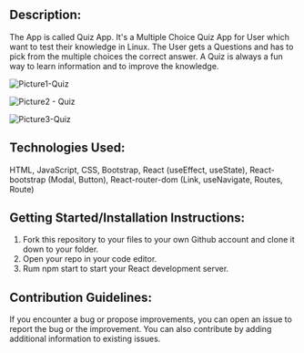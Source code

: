 ## Description:

The App is called Quiz App. It's a Multiple Choice Quiz App for User which want to test their knowledge in Linux. The User gets a Questions and has to pick from the multiple choices the correct answer. A Quiz is always a fun way to learn information and to improve the knowledge. 


![Picture1-Quiz](https://user-images.githubusercontent.com/63123554/157294248-e65e2a2c-aaa4-4eae-a6c8-86c47aa195bb.jpg)

![Picture2 - Quiz](https://user-images.githubusercontent.com/63123554/157294508-a106b6d2-9714-46ce-aaa6-1e7590497c92.jpg)

![Picture3-Quiz](https://user-images.githubusercontent.com/63123554/157294501-615a8638-f84c-47ed-9f6d-0025590ae2d5.jpg)

## Technologies Used: 

HTML, JavaScript, CSS, Bootstrap, React (useEffect, useState), React-bootstrap (Modal, Button), React-router-dom (Link, useNavigate, Routes, Route) 

## Getting Started/Installation Instructions:

1. Fork this repository to your files to your own Github account and clone it down to your folder.
2. Open your repo in your code editor.
3. Rum npm start to start your React development server.


## Contribution Guidelines:

If you encounter a bug or propose improvements, you can open an issue to report the bug or the improvement. You can also contribute by adding additional information to existing issues.


